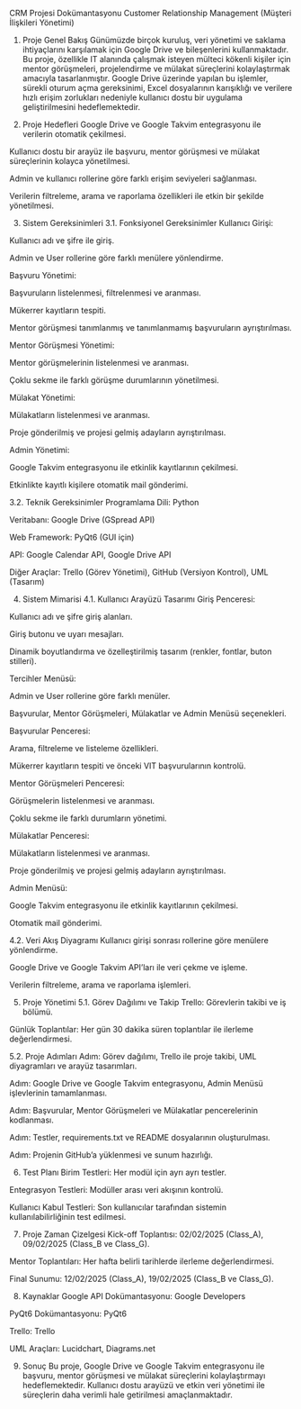 CRM Projesi Dokümantasyonu
Customer Relationship Management (Müşteri İlişkileri Yönetimi)

1. Proje Genel Bakış
Günümüzde birçok kuruluş, veri yönetimi ve saklama ihtiyaçlarını karşılamak için Google Drive ve bileşenlerini kullanmaktadır. Bu proje, özellikle IT alanında çalışmak isteyen mülteci kökenli kişiler için mentor görüşmeleri, projelendirme ve mülakat süreçlerini kolaylaştırmak amacıyla tasarlanmıştır. Google Drive üzerinde yapılan bu işlemler, sürekli oturum açma gereksinimi, Excel dosyalarının karışıklığı ve verilere hızlı erişim zorlukları nedeniyle kullanıcı dostu bir uygulama geliştirilmesini hedeflemektedir.

2. Proje Hedefleri
Google Drive ve Google Takvim entegrasyonu ile verilerin otomatik çekilmesi.

Kullanıcı dostu bir arayüz ile başvuru, mentor görüşmesi ve mülakat süreçlerinin kolayca yönetilmesi.

Admin ve kullanıcı rollerine göre farklı erişim seviyeleri sağlanması.

Verilerin filtreleme, arama ve raporlama özellikleri ile etkin bir şekilde yönetilmesi.

3. Sistem Gereksinimleri
3.1. Fonksiyonel Gereksinimler
Kullanıcı Girişi:

Kullanıcı adı ve şifre ile giriş.

Admin ve User rollerine göre farklı menülere yönlendirme.

Başvuru Yönetimi:

Başvuruların listelenmesi, filtrelenmesi ve aranması.

Mükerrer kayıtların tespiti.

Mentor görüşmesi tanımlanmış ve tanımlanmamış başvuruların ayrıştırılması.

Mentor Görüşmesi Yönetimi:

Mentor görüşmelerinin listelenmesi ve aranması.

Çoklu sekme ile farklı görüşme durumlarının yönetilmesi.

Mülakat Yönetimi:

Mülakatların listelenmesi ve aranması.

Proje gönderilmiş ve projesi gelmiş adayların ayrıştırılması.

Admin Yönetimi:

Google Takvim entegrasyonu ile etkinlik kayıtlarının çekilmesi.

Etkinlikte kayıtlı kişilere otomatik mail gönderimi.

3.2. Teknik Gereksinimler
Programlama Dili: Python

Veritabanı: Google Drive (GSpread API)

Web Framework: PyQt6 (GUI için)

API: Google Calendar API, Google Drive API

Diğer Araçlar: Trello (Görev Yönetimi), GitHub (Versiyon Kontrol), UML (Tasarım)

4. Sistem Mimarisi
4.1. Kullanıcı Arayüzü Tasarımı
Giriş Penceresi:

Kullanıcı adı ve şifre giriş alanları.

Giriş butonu ve uyarı mesajları.

Dinamik boyutlandırma ve özelleştirilmiş tasarım (renkler, fontlar, buton stilleri).

Tercihler Menüsü:

Admin ve User rollerine göre farklı menüler.

Başvurular, Mentor Görüşmeleri, Mülakatlar ve Admin Menüsü seçenekleri.

Başvurular Penceresi:

Arama, filtreleme ve listeleme özellikleri.

Mükerrer kayıtların tespiti ve önceki VIT başvurularının kontrolü.

Mentor Görüşmeleri Penceresi:

Görüşmelerin listelenmesi ve aranması.

Çoklu sekme ile farklı durumların yönetimi.

Mülakatlar Penceresi:

Mülakatların listelenmesi ve aranması.

Proje gönderilmiş ve projesi gelmiş adayların ayrıştırılması.

Admin Menüsü:

Google Takvim entegrasyonu ile etkinlik kayıtlarının çekilmesi.

Otomatik mail gönderimi.

4.2. Veri Akış Diyagramı
Kullanıcı girişi sonrası rollerine göre menülere yönlendirme.

Google Drive ve Google Takvim API’ları ile veri çekme ve işleme.

Verilerin filtreleme, arama ve raporlama işlemleri.

5. Proje Yönetimi
5.1. Görev Dağılımı ve Takip
Trello: Görevlerin takibi ve iş bölümü.

Günlük Toplantılar: Her gün 30 dakika süren toplantılar ile ilerleme değerlendirmesi.

5.2. Proje Adımları
Adım: Görev dağılımı, Trello ile proje takibi, UML diyagramları ve arayüz tasarımları.

Adım: Google Drive ve Google Takvim entegrasyonu, Admin Menüsü işlevlerinin tamamlanması.

Adım: Başvurular, Mentor Görüşmeleri ve Mülakatlar pencerelerinin kodlanması.

Adım: Testler, requirements.txt ve README dosyalarının oluşturulması.

Adım: Projenin GitHub’a yüklenmesi ve sunum hazırlığı.

6. Test Planı
Birim Testleri: Her modül için ayrı ayrı testler.

Entegrasyon Testleri: Modüller arası veri akışının kontrolü.

Kullanıcı Kabul Testleri: Son kullanıcılar tarafından sistemin kullanılabilirliğinin test edilmesi.

7. Proje Zaman Çizelgesi
Kick-off Toplantısı: 02/02/2025 (Class_A), 09/02/2025 (Class_B ve Class_G).

Mentor Toplantıları: Her hafta belirli tarihlerde ilerleme değerlendirmesi.

Final Sunumu: 12/02/2025 (Class_A), 19/02/2025 (Class_B ve Class_G).

8. Kaynaklar
Google API Dokümantasyonu: Google Developers

PyQt6 Dokümantasyonu: PyQt6

Trello: Trello

UML Araçları: Lucidchart, Diagrams.net

9. Sonuç
Bu proje, Google Drive ve Google Takvim entegrasyonu ile başvuru, mentor görüşmesi ve mülakat süreçlerini kolaylaştırmayı hedeflemektedir. Kullanıcı dostu arayüzü ve etkin veri yönetimi ile süreçlerin daha verimli hale getirilmesi amaçlanmaktadır.
